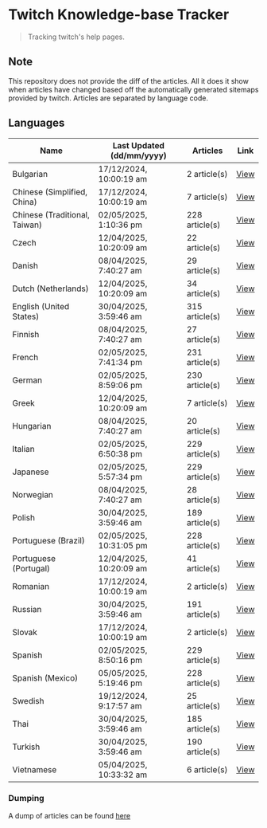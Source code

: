 # Twitch Knowledge-base Tracker
> Tracking twitch's help pages. 

## Note
This repository does not provide the diff of the articles. All it does it show when articles have changed based
off the automatically generated sitemaps provided by twitch. Articles are separated by language code.

## Languages

| Name                          | Last Updated (dd/mm/yyyy) | Articles       | Link                   |
|-------------------------------|---------------------------|----------------|------------------------|
| Bulgarian                     | 17/12/2024, 10:00:19 am   | 2 article(s)   | [View](docs/bg.md)     |
| Chinese (Simplified, China)   | 17/12/2024, 10:00:19 am   | 7 article(s)   | [View](docs/zh_CN.md)  |
| Chinese (Traditional, Taiwan) | 02/05/2025, 1:10:36 pm    | 228 article(s) | [View](docs/zh_TW.md)  |
| Czech                         | 12/04/2025, 10:20:09 am   | 22 article(s)  | [View](docs/cs.md)     |
| Danish                        | 08/04/2025, 7:40:27 am    | 29 article(s)  | [View](docs/da.md)     |
| Dutch (Netherlands)           | 12/04/2025, 10:20:09 am   | 34 article(s)  | [View](docs/nl_NL.md)  |
| English (United States)       | 30/04/2025, 3:59:46 am    | 315 article(s) | [View](docs/en_US.md)  |
| Finnish                       | 08/04/2025, 7:40:27 am    | 27 article(s)  | [View](docs/fi.md)     |
| French                        | 02/05/2025, 7:41:34 pm    | 231 article(s) | [View](docs/fr.md)     |
| German                        | 02/05/2025, 8:59:06 pm    | 230 article(s) | [View](docs/de.md)     |
| Greek                         | 12/04/2025, 10:20:09 am   | 7 article(s)   | [View](docs/el.md)     |
| Hungarian                     | 08/04/2025, 7:40:27 am    | 20 article(s)  | [View](docs/hu.md)     |
| Italian                       | 02/05/2025, 6:50:38 pm    | 229 article(s) | [View](docs/it.md)     |
| Japanese                      | 02/05/2025, 5:57:34 pm    | 229 article(s) | [View](docs/ja.md)     |
| Norwegian                     | 08/04/2025, 7:40:27 am    | 28 article(s)  | [View](docs/no.md)     |
| Polish                        | 30/04/2025, 3:59:46 am    | 189 article(s) | [View](docs/pl.md)     |
| Portuguese (Brazil)           | 02/05/2025, 10:31:05 pm   | 228 article(s) | [View](docs/pt_BR.md)  |
| Portuguese (Portugal)         | 12/04/2025, 10:20:09 am   | 41 article(s)  | [View](docs/pt_PT.md)  |
| Romanian                      | 17/12/2024, 10:00:19 am   | 2 article(s)   | [View](docs/ro.md)     |
| Russian                       | 30/04/2025, 3:59:46 am    | 191 article(s) | [View](docs/ru.md)     |
| Slovak                        | 17/12/2024, 10:00:19 am   | 2 article(s)   | [View](docs/sk.md)     |
| Spanish                       | 02/05/2025, 8:50:16 pm    | 229 article(s) | [View](docs/es.md)     |
| Spanish (Mexico)              | 05/05/2025, 5:19:46 pm    | 228 article(s) | [View](docs/es_MX.md)  |
| Swedish                       | 19/12/2024, 9:17:57 am    | 25 article(s)  | [View](docs/sv.md)     |
| Thai                          | 30/04/2025, 3:59:46 am    | 185 article(s) | [View](docs/th.md)     |
| Turkish                       | 30/04/2025, 3:59:46 am    | 190 article(s) | [View](docs/tr.md)     |
| Vietnamese                    | 05/04/2025, 10:33:32 am   | 6 article(s)   | [View](docs/vi.md)     |

### Dumping
A dump of articles can be found [here](docs/RAW.md)